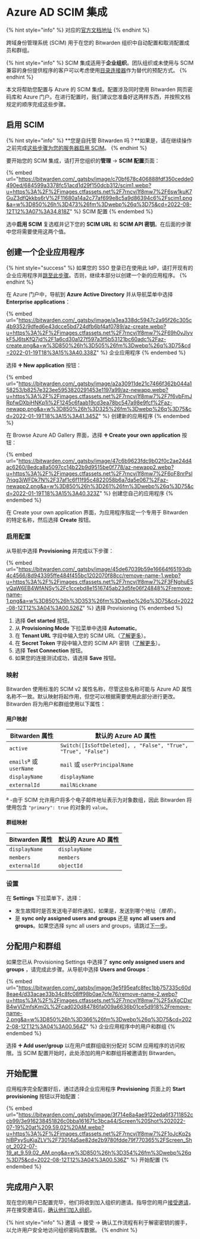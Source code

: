 # Azure AD SCIM 集成

{% hint style="info" %}
对应的[官方文档地址](https://bitwarden.com/help/azure-ad-scim-integration/)
{% endhint %}

跨域身份管理系统 (SCIM) 用于在您的 Bitwarden 组织中自动配置和取消配置成员和群组。

{% hint style="info" %}
SCIM 集成适用于**企业组织**。团队组织或未使用与 SCIM 兼容的身份提供程序的客户可以考虑使用[目录连接器](../directory-connector/directory-connector-cli.md)作为替代的预配方式。
{% endhint %}

本文将帮助您配置与 Azure 的 SCIM 集成。配置涉及同时使用 Bitwarden 网页密码库和 Azure 门户。在进行配置时，我们建议您准备好这两样东西，并按照文档规定的顺序完成这些步骤。

## 启用 SCIM <a href="#enable-scim" id="enable-scim"></a>

{% hint style="info" %}
**您是自托管 Bitwarden 吗？**如果是，请在继续操作之前完成[这些步骤为您的服务器启用 SCIM](../self-hosting/self-hosting-scim.md)。
{% endhint %}

要开始您的 SCIM 集成，请打开您组织的**管理** → **SCIM 配置**页面：

{% embed url="https://bitwarden.com/_gatsby/image/c70bf678c406888fdf350cedde0490ed/684599a3378fc51acd1d29f150dcb312/scim1.webp?u=https%3A%2F%2Fimages.ctfassets.net%2F7rncvj1f8mw7%2F6sw1kuK7GuZ3dfQkkbs6rV%2F11680a14a2c77af699e8c5a9d86394c6%2Fscim1.png&a=w%3D850%26h%3D473%26fm%3Dwebp%26q%3D75&cd=2022-08-12T12%3A07%3A34.818Z" %}
SCIM 配置
{% endembed %}

选中**启用 SCIM** 复选框并记下您的 **SCIM URL** 和 **SCIM API 密钥**。在后面的步骤中您将需要使用这两个值。

## 创建一个企业应用程序 <a href="#create-an-enterprise-application" id="create-an-enterprise-application"></a>

{% hint style="success" %}
如果您的 SSO 登录已在使用此 IdP，请打开现有的企业应用程序并[跳至此步骤](azure-ad-scim-integration.md#enable-provisioning)。否则，继续本部分以创建一个新的应用程序。
{% endhint %}

在 Azure 门户中，导航到 **Azure Active Directory** 并从导航菜单中选择 **Enterprise applications**：

{% embed url="https://bitwarden.com/_gatsby/image/a3ea338dc5947c2a95f26c305c4b9352/9dfed6e43dcce5bd724dfb6bf4af0789/az-create.webp?u=https%3A%2F%2Fimages.ctfassets.net%2F7rncvj1f8mw7%2F69h0vJlyvkF5J6tsKfQ7jd%2F1a6cd30a127f597a3f5b53121bc60adc%2Faz-create.png&a=w%3D850%26h%3D505%26fm%3Dwebp%26q%3D75&cd=2022-01-19T18%3A15%3A40.338Z" %}
企业应用程序
{% endembed %}

选择 **🞤 New application** 按钮：

{% embed url="https://bitwarden.com/_gatsby/image/a2a30911de21c7466f362b044a158253/b8257e323ee5953820291453e1197a99/az-newapp.webp?u=https%3A%2F%2Fimages.ctfassets.net%2F7rncvj1f8mw7%2F7f6vbFmJRpfwDXbjHNKp1i%2F1245c6faab19cd3ea78bc547a98e9fcf%2Faz-newapp.png&a=w%3D850%26h%3D325%26fm%3Dwebp%26q%3D75&cd=2022-01-19T18%3A15%3A41.345Z" %}
创建新的应用程序
{% endembed %}

在 Browse Azure AD Gallery 界面，选择 **🞤 Create your own application** 按钮：

{% embed url="https://bitwarden.com/_gatsby/image/47c6b9623fdc9b02f0c2ae24d4ac6260/8edca8a5097cc14b22b9d9515be0f778/az-newapp2.webp?u=https%3A%2F%2Fimages.ctfassets.net%2F7rncvj1f8mw7%2F6oF8nrPsl7riqg3jWFDk7N%2F37af1c6f11f95c4822058b6a7da5e067%2Faz-newapp2.png&a=w%3D850%26h%3D261%26fm%3Dwebp%26q%3D75&cd=2022-01-19T18%3A15%3A40.323Z" %}
创建您自己的应用程序
{% endembed %}

在 Create your own application 界面，为应用程序指定一个专用于 Bitwarden 的特定名称，然后选择 **Create** 按钮。

### 启用配置 <a href="#enable-provisioning" id="enable-provisioning"></a>

从导航中选择 **Provisioning** 并完成以下步骤：

{% embed url="https://bitwarden.com/_gatsby/image/45de67039b59e16664f65193db4c4566/8d943395ffe484f455bc1202070f88cc/remove-name-1.webp?u=https%3A%2F%2Fimages.ctfassets.net%2F7rncvj1f8mw7%2F3FNghuESyQaW6EB4WfANSy%2Fc1ccebd8e1516745ab23d5fe06f24848%2Fremove-name-1.png&a=w%3D850%26h%3D353%26fm%3Dwebp%26q%3D75&cd=2022-08-12T12%3A04%3A00.526Z" %}
选择 Provisioning
{% endembed %}

1. 选择 **Get started** 按钮。
2. 从 **Provisioning Mode** 下拉菜单中选择 **Automatic**。
3. 在 **Tenant URL** 字段中输入您的 SCIM URL（[了解更多](azure-ad-scim-integration.md#enable-scim)）。
4. 在 **Secret Token** 字段中输入您的 SCIM API 密钥（[了解更多](azure-ad-scim-integration.md#enable-scim)）。
5. 选择 **Test Connection** 按钮。
6. 如果您的连接测试成功，请选择 **Save** 按钮。

### 映射 <a href="#mappings" id="mappings"></a>

Bitwarden 使用标准的 SCIM v2 属性名称，尽管这些名称可能与 Azure AD 属性名称不一致。默认映射将起作用，但您可以根据需要使用此部分进行更改。Bitwarden 将为用户和群组使用以下属性：

#### 用户映射 <a href="#user-mapping" id="user-mapping"></a>

| **Bitwarden 属性**       | **默认的 Azure AD 属性**                                           |
| ---------------------- | ------------------------------------------------------------- |
| `active`               | `Switch([IsSoftDeleted], , "False", "True", "True", "False")` |
| `emails`ª 或 `userName` | `mail` 或 `userPrincipalName`                                  |
| `displayName`          | `displayName`                                                 |
| `externalId`           | `mailNickname`                                                |

ª -由于 SCIM 允许用户将多个电子邮件地址表示为对象数组，因此 Bitwarden 将使用包含 `"primary": true` 的对象的 `value`。

#### 群组映射 <a href="#group-mapping" id="group-mapping"></a>

| **Bitwarden 属性** | **默认的 Azure AD 属性** |
| ---------------- | ------------------- |
| `displayName`    | `displayName`       |
| `members`        | `members`           |
| `externalId`     | `objectId`          |

### 设置 <a href="#settings" id="settings"></a>

在 **Settings** 下拉菜单下，选择：

* 发生故障时是否发送电子邮件通知，如果是，发送到哪个地址（_推荐_）。
* 是 **sync only assigned users and groups** 还是 **sync all users and groups**。如果您选择 sync all users and groups，请跳过[下一步](azure-ad-scim-integration.md#assign-users-and-groups)。

## 分配用户和群组 <a href="#assign-users-and-groups" id="assign-users-and-groups"></a>

如果您已从 Provisioning Settings 中选择了 **sync only assigned users and groups** ，请完成此步骤。从导航中选择 **Users and Groups**：

{% embed url="https://bitwarden.com/_gatsby/image/3e5f95eafc8fec1bb757335c60d8eae4/d33acae33b34c8fc08ff98b0ae7cfe76/remove-name-2.webp?u=https%3A%2F%2Fimages.ctfassets.net%2F7rncvj1f8mw7%2F5xXgCDxrB4wVlZmfsKmi2L%2Fcad020d84786fa009a6636b01ce5d918%2Fremove-name-2.png&a=w%3D850%26h%3D366%26fm%3Dwebp%26q%3D75&cd=2022-08-12T12%3A04%3A00.564Z" %}
企业应用程序中的用户和群组
{% endembed %}

选择 **🞤 Add user/group** 以在用户或群组级别分配对 SCIM 应用程序的访问权限。当 SCIM 配置开始时，此处添加的用户和群组将被邀请到 Bitwarden。

## 开始配置 <a href="#start-provisioning" id="start-provisioning"></a>

应用程序完全配置好后，通过选择企业应用程序 **Provisioning** 页面上的 **Start provisioning** 按钮以开始配置：

{% embed url="https://bitwarden.com/_gatsby/image/3f714e8a4ae9122eda6f3711852ccb99/3e916238451826c0bba161671c3bca44/Screen%20Shot%202022-07-19%20at%209.59.02%20AM.webp?u=https%3A%2F%2Fimages.ctfassets.net%2F7rncvj1f8mw7%2F1oJcKq2shIBPxySuKjaZLV%2F73014a5ae82de2b9780fdde79f770365%2FScreen_Shot_2022-07-19_at_9.59.02_AM.png&a=w%3D850%26h%3D354%26fm%3Dwebp%26q%3D75&cd=2022-08-12T12%3A04%3A00.536Z" %}
开始配置
{% endembed %}

## 完成用户入职 <a href="#finish-user-onboarding" id="finish-user-onboarding"></a>

现在您的用户已配置完毕，他们将收到加入组织的邀请。指导您的用户[接受邀请](../organizations/user-management.md#accept)，并在接受邀请后，[确认他们加入组织](../organizations/user-management.md#confirm)。

{% hint style="info" %}
邀请 → 接受 → 确认工作流程有利于解密密钥的握手，以允许用户安全地访问组织密码库数据。
{% endhint %}
